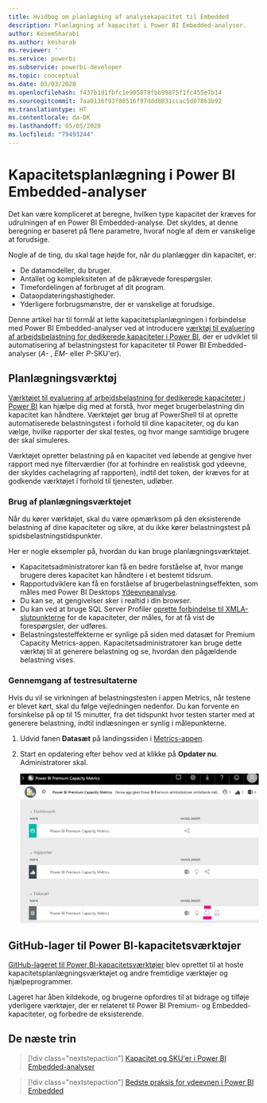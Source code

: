 ```yaml
---
title: Hvidbog om planlægning af analysekapacitet til Embedded
description: Planlægning af kapacitet i Power BI Embedded-analyser.
author: KesemSharabi
ms.author: kesharab
ms.reviewer: ''
ms.service: powerbi
ms.subservice: powerbi-developer
ms.topic: conceptual
ms.date: 03/03/2020
ms.openlocfilehash: f437b1d1fbfc1e905878fbb99875f1fc455e7b14
ms.sourcegitcommit: 7aa0136f93f88516f97ddd8031ccac5d07863b92
ms.translationtype: HT
ms.contentlocale: da-DK
ms.lasthandoff: 05/05/2020
ms.locfileid: "79493244"
---
```

# <a name="capacity-planning-in-power-bi-embedded-analytics"></a>Kapacitetsplanlægning i Power BI Embedded-analyser

Det kan være kompliceret at beregne, hvilken type kapacitet der kræves for udrulningen af en Power BI Embedded-analyse. Det skyldes, at denne beregning er baseret på flere parametre, hvoraf nogle af dem er vanskelige at forudsige.

Nogle af de ting, du skal tage højde for, når du planlægger din kapacitet, er:

* De datamodeller, du bruger.
* Antallet og kompleksiteten af de påkrævede forespørgsler.
* Timefordelingen af forbruget af dit program.
* Dataopdateringshastigheder.
* Yderligere forbrugsmønstre, der er vanskelige at forudsige.

Denne artikel har til formål at lette kapacitetsplanlægningen i forbindelse med Power BI Embedded-analyser ved at introducere [værktøj til evaluering af arbejdsbelastning for dedikerede kapaciteter i Power BI](https://github.com/microsoft/PowerBI-Tools-For-Capacities/tree/master/LoadTestingPowerShellTool/), der er udviklet til automatisering af belastningstest for kapaciteter til Power BI Embedded-analyser (*A-* , *EM-* eller *P*-SKU'er).

## <a name="planning-tool"></a>Planlægningsværktøj

 [Værktøjet til evaluering af arbejdsbelastning for dedikerede kapaciteter i Power BI](https://github.com/microsoft/PowerBI-Tools-For-Capacities/tree/master/LoadTestingPowerShellTool/) kan hjælpe dig med at forstå, hvor meget brugerbelastning din kapacitet kan håndtere. Værktøjet gør brug af PowerShell til at oprette automatiserede belastningstest i forhold til dine kapaciteter, og du kan vælge, hvilke rapporter der skal testes, og hvor mange samtidige brugere der skal simuleres.

Værktøjet opretter belastning på en kapacitet ved løbende at gengive hver rapport med nye filterværdier (for at forhindre en realistisk god ydeevne, der skyldes cachelagring af rapporten), indtil det token, der kræves for at godkende værktøjet i forhold til tjenesten, udløber.

### <a name="using-the-planning-tool"></a>Brug af planlægningsværktøjet

Når du kører værktøjet, skal du være opmærksom på den eksisterende belastning af dine kapaciteter og sikre, at du ikke kører belastningstest på spidsbelastningstidspunkter.

Her er nogle eksempler på, hvordan du kan bruge planlægningsværktøjet.

* Kapacitetsadministratorer kan få en bedre forståelse af, hvor mange brugere deres kapacitet kan håndtere i et bestemt tidsrum.
* Rapportudviklere kan få en forståelse af brugerbelastningseffekten, som måles med Power BI Desktops [Ydeevneanalyse](https://docs.microsoft.com/power-bi/desktop-performance-analyzer).
* Du kan se, at gengivelser sker i realtid i din browser.
* Du kan ved at bruge SQL Server Profiler [oprette forbindelse til XMLA-slutpunkterne](https://powerbi.microsoft.com/blog/power-bi-open-platform-connectivity-with-xmla-endpoints-public-preview/) for de kapaciteter, der måles, for at få vist de forespørgsler, der udføres.
* Belastningstesteffekterne er synlige på siden med datasæt for Premium Capacity Metrics-appen. Kapacitetsadministratorer kan bruge dette værktøj til at generere belastning og se, hvordan den pågældende belastning vises.

### <a name="reviewing-the-test-results"></a>Gennemgang af testresultaterne

Hvis du vil se virkningen af belastningstesten i appen Metrics, når testene er blevet kørt, skal du følge vejledningen nedenfor. Du kan forvente en forsinkelse på op til 15 minutter, fra det tidspunkt hvor testen starter med at generere belastning, indtil indlæsningen er synlig i målepunkterne.

1. Udvid fanen **Datasæt** på landingssiden i [Metrics-appen](../../service-admin-premium-monitor-capacity.md).
2. Start en opdatering efter behov ved at klikke på **Opdater nu**. Administratorer skal.

    ![Power BI Premium-kapacitetsmålinger](media/embedded-capacity-planning/embedded-capacity-planning.png)

## <a name="power-bi-capacity-tools-github-repository"></a>GitHub-lager til Power BI-kapacitetsværktøjer

[GitHub-lageret til Power BI-kapacitetsværktøjer](https://github.com/microsoft/PowerBI-Tools-For-Capacities) blev oprettet til at hoste kapacitetsplanlægningsværktøjet og andre fremtidige værktøjer og hjælpeprogrammer.

Lageret har åben kildekode, og brugerne opfordres til at bidrage og tilføje yderligere værktøjer, der er relateret til Power BI Premium- og Embedded-kapaciteter, og forbedre de eksisterende.

## <a name="next-steps"></a>De næste trin

> [!div class="nextstepaction"]
>[Kapacitet og SKU'er i Power BI Embedded-analyser](embedded-capacity.md)

> [!div class="nextstepaction"]
>[Bedste praksis for ydeevnen i Power BI Embedded](embedded-performance-best-practices.md)